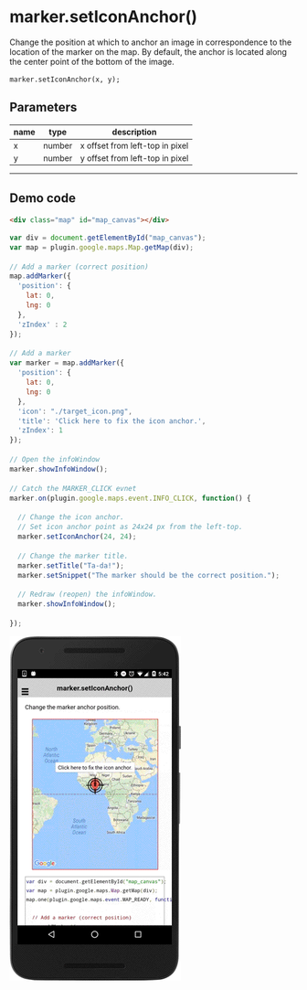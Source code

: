 # marker.setIconAnchor()

Change the position at which to anchor an image in correspondence to the location of the marker on the map.
By default, the anchor is located along the center point of the bottom of the image.

```
marker.setIconAnchor(x, y);
```

## Parameters

name           | type     | description
---------------|----------|---------------------------------------
x              | number   | x offset from left-top in pixel
y              | number   | y offset from left-top in pixel
------------------------------------------------------------------

## Demo code

```html
<div class="map" id="map_canvas"></div>
```

```js
var div = document.getElementById("map_canvas");
var map = plugin.google.maps.Map.getMap(div);

// Add a marker (correct position)
map.addMarker({
  'position': {
    lat: 0,
    lng: 0
  },
  'zIndex' : 2
});

// Add a marker
var marker = map.addMarker({
  'position': {
    lat: 0,
    lng: 0
  },
  'icon': "./target_icon.png",
  'title': 'Click here to fix the icon anchor.',
  'zIndex': 1
});

// Open the infoWindow
marker.showInfoWindow();

// Catch the MARKER_CLICK evnet
marker.on(plugin.google.maps.event.INFO_CLICK, function() {

  // Change the icon anchor.
  // Set icon anchor point as 24x24 px from the left-top.
  marker.setIconAnchor(24, 24);

  // Change the marker title.
  marker.setTitle("Ta-da!");
  marker.setSnippet("The marker should be the correct position.");

  // Redraw (reopen) the infoWindow.
  marker.showInfoWindow();

});
```

![](image.gif)
